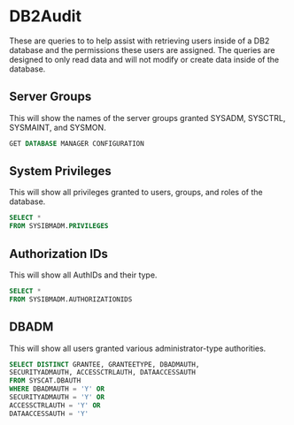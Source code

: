 # DB2Audit

These are queries to to help assist with retrieving users inside of a DB2 database and the permissions these users are assigned. The queries are designed to only read data and will not modify or create data inside of the database.

## Server Groups

This will show the names of the server groups granted SYSADM, SYSCTRL, SYSMAINT, and SYSMON.

``` SQL
GET DATABASE MANAGER CONFIGURATION
````

## System Privileges

This will show all privileges granted to users, groups, and roles of the database.

```` SQL
SELECT *
FROM SYSIBMADM.PRIVILEGES
````

## Authorization IDs

This will show all AuthIDs and their type.

```` SQL
SELECT *
FROM SYSIBMADM.AUTHORIZATIONIDS
````

## DBADM

This will show all users granted various administrator-type authorities.

```` SQL
SELECT DISTINCT GRANTEE, GRANTEETYPE, DBADMAUTH, 
SECURITYADMAUTH, ACCESSCTRLAUTH, DATAACCESSAUTH
FROM SYSCAT.DBAUTH
WHERE DBADMAUTH = 'Y' OR
SECURITYADMAUTH = 'Y' OR
ACCESSCTRLAUTH = 'Y' OR
DATAACCESSAUTH = 'Y'
````
